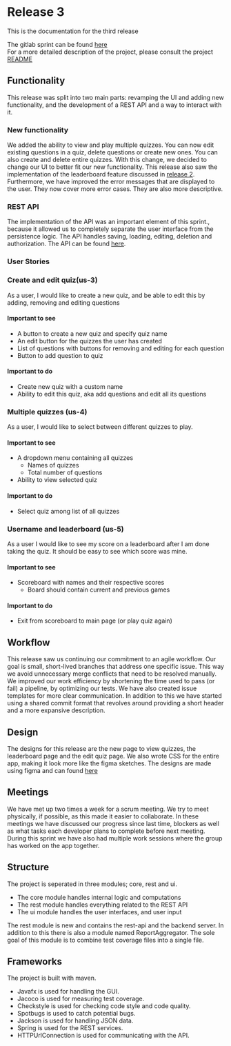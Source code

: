 # Release 3
This is the documentation for the third release

The gitlab sprint can be found [here](https://gitlab.stud.idi.ntnu.no/it1901/groups-2021/gr2114/gr2114/-/milestones/3)  
For a more detailed description of the project, please consult the project [README](../../README.md)

## Functionality
This release was split into two main parts: revamping the UI and adding new functionality,
and the development of a REST API and a way to interact with it.

### New functionality
We added the ability to view and play multiple quizzes. 
You can now edit existing questions in a quiz, delete questions or create new ones. 
You can also create and delete entire quizzes. With this change, we decided to change our UI to better fit our new functionality. 
This release also saw the implementation of the leaderboard feature discussed in 
[release 2](https://gitlab.stud.idi.ntnu.no/it1901/groups-2021/gr2114/gr2114/-/blob/main/docs/release2). Furthermore, we 
have improved the error messages that are displayed to the user. They now cover more error cases. They are also more descriptive.

### REST API  

The implementation of the API was an important element of this sprint., 
because it allowed us to completely separate the user interface from the persistence logic.
The API handles saving, loading, editing, deletion and authorization. The API can be found [here](../API_Documentation.md).

### User Stories

### Create and edit quiz(us-3)

As a user, I would like to create a new quiz, and be able to edit this by adding, removing and editing questions

#### Important to see

- A button to create a new quiz and specify quiz name
- An edit button for the quizzes the user has created
- List of questions with buttons for removing and editing for each question
- Button to add question to quiz

#### Important to do

- Create new quiz with a custom name
- Ability to edit this quiz, aka add questions and edit all its questions

### Multiple quizzes (us-4)

As a user, I would like to select between different quizzes to play.

#### Important to see

- A dropdown menu containing all quizzes
    - Names of quizzes
    - Total number of questions
- Ability to view selected quiz

#### Important to do

- Select quiz among list of all quizzes

### Username and leaderboard (us-5)

As a user I would like to see my score on a leaderboard after I am done taking the quiz. It should be easy to see which score was mine.

#### Important to see

- Scoreboard with names and their respective scores
    - Board should contain current and previous games

#### Important to do

- Exit from scoreboard to main page (or play quiz again)




## Workflow 

This release saw us continuing our commitment to an agile workflow.
Our goal is small, short-lived branches that address one specific issue. 
This way we avoid unnecessary merge conflicts that need to be resolved manually. 
We improved our work efficiency by shortening the time used to pass (or fail) a pipeline, 
by optimizing our tests.
We have also created issue templates for more clear communication. 
In addition to this we have started using a shared commit format that revolves around providing a short header and a 
more expansive description.


## Design

The designs for this release are the new page to view quizzes, the leaderboard page and the edit quiz page. We also wrote CSS for the entire app, making it look more like the figma sketches.
The designs are made using figma and can found [here](https://www.figma.com/file/fIa83jzzjFGX31jdjN8C2o/Untitled?node-id=12%3A2)

## Meetings

We have met up two times a week for a scrum meeting. We try to meet physically, if possible, as this made it easier to collaborate. In these meetings we have discussed our progress since last time, blockers as well as what tasks each developer plans to complete before next meeting. During this sprint we have also had multiple work sessions where the group has worked on the app together.


## Structure
The project is seperated in three modules; core, rest and ui.
 - The core module handles internal logic and computations
 - The rest module handles everything related to the REST API
 - The ui module handles the user interfaces, and user input

The rest module is new and contains the rest-api and the backend server. In addition to this 
there is also a module named ReportAggregator. The sole goal of this module is to combine test coverage files
into a single file. 

## Frameworks

The project is built with maven. 
 - Javafx is used for handling the GUI.
 - Jacoco is used for measuring test coverage.
 - Checkstyle is used for checking code style and code quality.
 - Spotbugs is used to catch potential bugs.
 - Jackson is used for handling JSON data.
 - Spring is used for the REST services.
 - HTTPUrlConnection is used for communicating with the API.
